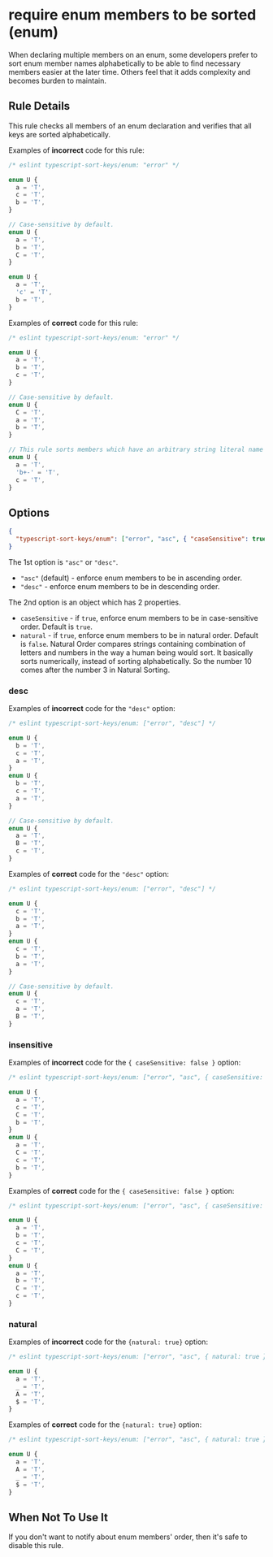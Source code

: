 # require enum members to be sorted (enum)

When declaring multiple members on an enum, some developers prefer to sort enum member names alphabetically to be able to find necessary members easier at the later time. Others feel that it adds complexity and becomes burden to maintain.

## Rule Details

This rule checks all members of an enum declaration and verifies that all keys are sorted alphabetically.

Examples of **incorrect** code for this rule:

```ts
/* eslint typescript-sort-keys/enum: "error" */

enum U {
  a = 'T',
  c = 'T',
  b = 'T',
}

// Case-sensitive by default.
enum U {
  a = 'T',
  b = 'T',
  C = 'T',
}

enum U {
  a = 'T',
  'c' = 'T',
  b = 'T',
}
```

Examples of **correct** code for this rule:

```ts
/* eslint typescript-sort-keys/enum: "error" */

enum U {
  a = 'T',
  b = 'T',
  c = 'T',
}

// Case-sensitive by default.
enum U {
  C = 'T',
  a = 'T',
  b = 'T',
}

// This rule sorts members which have an arbitrary string literal name as well.
enum U {
  a = 'T',
  'b+-' = 'T',
  c = 'T',
}
```

## Options

```json
{
  "typescript-sort-keys/enum": ["error", "asc", { "caseSensitive": true, "natural": false }]
}
```

The 1st option is `"asc"` or `"desc"`.

- `"asc"` (default) - enforce enum members to be in ascending order.
- `"desc"` - enforce enum members to be in descending order.

The 2nd option is an object which has 2 properties.

- `caseSensitive` - if `true`, enforce enum members to be in case-sensitive order. Default is `true`.
- `natural` - if `true`, enforce enum members to be in natural order. Default is `false`. Natural Order compares strings containing combination of letters and numbers in the way a human being would sort. It basically sorts numerically, instead of sorting alphabetically. So the number 10 comes after the number 3 in Natural Sorting.

### desc

Examples of **incorrect** code for the `"desc"` option:

```ts
/* eslint typescript-sort-keys/enum: ["error", "desc"] */

enum U {
  b = 'T',
  c = 'T',
  a = 'T',
}
enum U {
  b = 'T',
  c = 'T',
  a = 'T',
}

// Case-sensitive by default.
enum U {
  a = 'T',
  B = 'T',
  c = 'T',
}
```

Examples of **correct** code for the `"desc"` option:

```ts
/* eslint typescript-sort-keys/enum: ["error", "desc"] */

enum U {
  c = 'T',
  b = 'T',
  a = 'T',
}
enum U {
  c = 'T',
  b = 'T',
  a = 'T',
}

// Case-sensitive by default.
enum U {
  c = 'T',
  a = 'T',
  B = 'T',
}
```

### insensitive

Examples of **incorrect** code for the `{ caseSensitive: false }` option:

```ts
/* eslint typescript-sort-keys/enum: ["error", "asc", { caseSensitive: false }] */

enum U {
  a = 'T',
  c = 'T',
  C = 'T',
  b = 'T',
}
enum U {
  a = 'T',
  C = 'T',
  c = 'T',
  b = 'T',
}
```

Examples of **correct** code for the `{ caseSensitive: false }` option:

```ts
/* eslint typescript-sort-keys/enum: ["error", "asc", { caseSensitive: false }] */

enum U {
  a = 'T',
  b = 'T',
  c = 'T',
  C = 'T',
}
enum U {
  a = 'T',
  b = 'T',
  C = 'T',
  c = 'T',
}
```

### natural

Examples of **incorrect** code for the `{natural: true}` option:

```ts
/* eslint typescript-sort-keys/enum: ["error", "asc", { natural: true }] */

enum U {
  a = 'T',
  _ = 'T',
  A = 'T',
  $ = 'T',
}
```

Examples of **correct** code for the `{natural: true}` option:

```ts
/* eslint typescript-sort-keys/enum: ["error", "asc", { natural: true }] */

enum U {
  a = 'T',
  A = 'T',
  _ = 'T',
  $ = 'T',
}
```

## When Not To Use It

If you don't want to notify about enum members' order, then it's safe to disable this rule.

